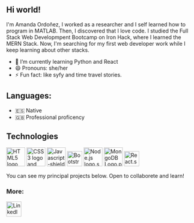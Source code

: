 ## Hi world!
I'm Amanda Ordoñez, I worked as a researcher and I self learned how to program in MATLAB. Then, I discovered that I love code. I studied the Full Stack Web Developmpent Bootcamp on Iron Hack, where I learned the MERN Stack. Now, I'm searching for my first web developer work while I keep learning about other stacks.


- 🌱 I’m currently learning Python and React 
- 😄 Pronouns: she/her
- ⚡ Fun fact: like syfy and time travel stories. 


## Languages:

- :es: Native
- :gb: Professional proficency

## Technologies
<img src="https://upload.wikimedia.org/wikipedia/commons/thumb/6/61/HTML5_logo_and_wordmark.svg/1200px-HTML5_logo_and_wordmark.svg.png" alt="HTML5 logo and wordmark.svg" height=50px> <img src="https://upload.wikimedia.org/wikipedia/commons/thumb/d/d5/CSS3_logo_and_wordmark.svg/1200px-CSS3_logo_and_wordmark.svg.png" alt="CSS3 logo and wordmark.svg" height=50px>  <img src="https://upload.wikimedia.org/wikipedia/commons/thumb/d/d4/Javascript-shield.svg/256px-Javascript-shield.svg.png" alt="Javascript-shield" height=50px> <img src="https://upload.wikimedia.org/wikipedia/commons/thumb/b/b2/Bootstrap_logo.svg/1200px-Bootstrap_logo.svg.png" alt="Bootstrap logo.svg" height=40px> <img src="https://upload.wikimedia.org/wikipedia/commons/thumb/d/d9/Node.js_logo.svg/1200px-Node.js_logo.svg.png" alt="Node.js logo.svg" height=50px> <img src="https://upload.wikimedia.org/wikipedia/commons/thumb/e/eb/MongoDB_Logo.png/1200px-MongoDB_Logo.png" alt="MongoDB Logo.png" height=50px> <img src="https://upload.wikimedia.org/wikipedia/commons/thumb/4/47/React.svg/1200px-React.svg.png" alt="React.svg" height=40px>



You can see my principal projects below. Open to collaborete and learn!
### More:
<p><a href="https://www.linkedin.com/in/amanda-ordonez-cencerrado/"><img src="https://upload.wikimedia.org/wikipedia/commons/thumb/0/01/LinkedIn_Logo.svg/1200px-LinkedIn_Logo.svg.png" alt="LinkedIn Logo.svg" height=40px></a>

<!--
**Amanda-OC8/Amanda-OC8** is a ✨ _special_ ✨ repository because its `README.md` (this file) appears on your GitHub profile.

Here are some ideas to get you started:



- 👯 I’m looking to collaborate on ...

- 💬 Ask me about ...


- ⚡ Fun fact: ...
-->
